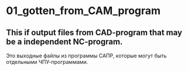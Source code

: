 # 01_gotten_from_CAM_program
## This if output files from CAD-program that may be a independent NC-program.
Это выходные файлы из программы САПР, которые могут быть отдельными ЧПУ-программами.

